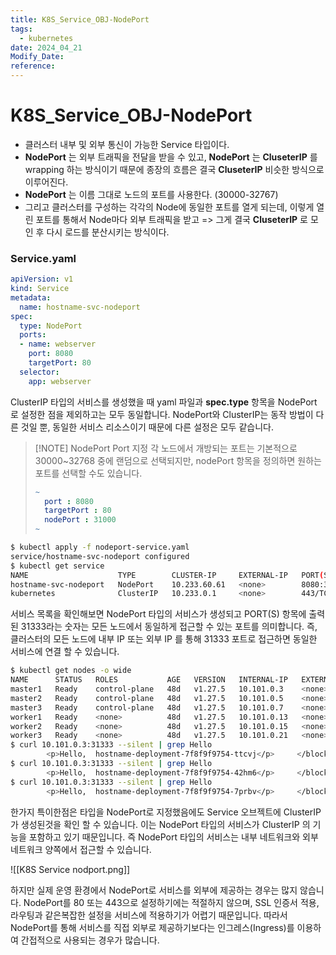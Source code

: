 ```yaml
---
title: K8S_Service_OBJ-NodePort
tags:
  - kubernetes
date: 2024_04_21
Modify_Date: 
reference:
---
```

# K8S_Service_OBJ-NodePort

- 클러스터 내부 및 외부 통신이 가능한 Service 타입이다.
- **NodePort** 는 외부 트래픽을 전달을 받을 수 있고, **NodePort** 는 **CluseterIP** 를 wrapping 하는 방식이기 때문에 종장의 흐름은 결국 **CluseterIP**  비슷한 방식으로 이루어진다.
- **NodePort** 는 이름 그대로 노드의 포트를 사용한다. (30000-32767)
- 그리고 클러스터를 구성하는 각각의 Node에 동일한 포트를 열게 되는데, 이렇게 열린 포트를 통해서 Node마다 외부 트래픽을 받고 => 그게 결국 **CluseterIP** 로 모인 후 다시 로드를 분산시키는 방식이다.
### Service.yaml
```yaml
apiVersion: v1
kind: Service
metadata:
  name: hostname-svc-nodeport
spec:
  type: NodePort
  ports:
  - name: webserver
    port: 8080
    targetPort: 80
  selector:
    app: webserver
```

ClusterIP 타입의 서비스를 생성했을 때 yaml 파일과 **spec.type** 항목을 NodePort 로 설정한 점을 제외하고는 모두 동일합니다. NodePort와 ClusterIP는 동작 방법이 다른 것일 뿐, 동일한 서비스 리소스이기 때문에 다른 설정은 모두 같습니다.

> [!NOTE] NodePort Port 지정
> 각 노드에서 개방되는 포트는 기본적으로 30000~32768 중에 랜덤으로 선택되지만, nodePort 항목을 정의하면 원하는 포트를 선택할 수도 있습니다.
> ```yaml
> ~
>   port : 8080
>   targetPort : 80
>   nodePort : 31000  
> ~
> ```

```bash
$ kubectl apply -f nodeport-service.yaml
service/hostname-svc-nodeport configured
$ kubectl get service
NAME                    TYPE        CLUSTER-IP     EXTERNAL-IP   PORT(S)          AGE
hostname-svc-nodeport   NodePort    10.233.60.61   <none>        8080:31333/TCP   76s
kubernetes              ClusterIP   10.233.0.1     <none>        443/TCP          48d
```

서비스 목록을 확인해보면 NodePort 타입의 서비스가 생성되고 PORT(S) 항목에 출력된 31333라는 숫자는 모든 노드에서 동일하게 접근할 수 있는 포트를 의미합니다. 즉, 클러스터의 모든 노드에 내부 IP 또는 외부 IP 를 통해 31333 포트로 접근하면 동일한 서비스에 연결 할 수 있습니다.

```bash
$ kubectl get nodes -o wide
NAME      STATUS   ROLES           AGE   VERSION   INTERNAL-IP   EXTERNAL-IP   OS-IMAGE             KERNEL-VERSION       CONTAINER-RUNTIME
master1   Ready    control-plane   48d   v1.27.5   10.101.0.3    <none>        Ubuntu 22.04.4 LTS   5.15.0-97-generic    cri-o://1.27.1
master2   Ready    control-plane   48d   v1.27.5   10.101.0.5    <none>        Ubuntu 22.04.4 LTS   5.15.0-101-generic   cri-o://1.27.1
master3   Ready    control-plane   48d   v1.27.5   10.101.0.7    <none>        Ubuntu 22.04.4 LTS   5.15.0-97-generic    cri-o://1.27.1
worker1   Ready    <none>          48d   v1.27.5   10.101.0.13   <none>        Ubuntu 22.04.4 LTS   5.15.0-97-generic    cri-o://1.27.1
worker2   Ready    <none>          48d   v1.27.5   10.101.0.15   <none>        Ubuntu 22.04.4 LTS   5.15.0-101-generic   cri-o://1.27.1
worker3   Ready    <none>          48d   v1.27.5   10.101.0.21   <none>        Ubuntu 22.04.4 LTS   5.15.0-101-generic   cri-o://1.27.1
$ curl 10.101.0.3:31333 --silent | grep Hello
        <p>Hello,  hostname-deployment-7f8f9f9754-ttcvj</p>     </blockquote>
$ curl 10.101.0.3:31333 --silent | grep Hello
        <p>Hello,  hostname-deployment-7f8f9f9754-42hm6</p>     </blockquote>
$ curl 10.101.0.3:31333 --silent | grep Hello
        <p>Hello,  hostname-deployment-7f8f9f9754-7prbv</p>     </blockquote>
```

한가지 특이한점은 타입을 NodePort로 지정했음에도 Service 오브젝트에 ClusterIP 가 생성된것을 확인 할 수 있습니다. 이는 NodePort 타입의 서비스가 ClusterIP 의 기능을 포함하고 있기 때문입니다. 즉 NodePort 타입의 서비스는 내부 네트워크와 외부 네트워크 양쪽에서 접근할 수 있습니다.

![[K8S Service nodport.png]]

하지만 실제 운영 환경에서 NodePort로 서비스를 외부에 제공하는 경우는 많지 않습니다. NodePort를 80 또는 443으로 설정하기에는 적절하지 않으며, SSL 인증서 적용, 라우팅과 같은복잡한 설정을 서비스에 적용하기가 어렵기 때문입니다. 따라서 NodePort를 통해 서비스를 직접 외부로 제공하기보다는 인그레스(Ingress)를 이용하여 간접적으로 사용되는 경우가 많습니다.


